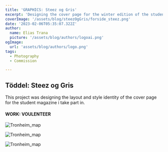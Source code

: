 ```yaml
---
title: 'GRAPHICS: Steez og Gris'
excerpt: 'Designing the cover page for the winter edition of the student magazine'
coverImage: '/assets/blog/steezOgGris/forside_steez.png'
date: '2023-02-06T05:35:07.322Z'
author:
  name: Elias Trana
  picture: '/assets/blog/authors/logoai.png'
ogImage:
  url: 'assets/blog/authors/logo.png'
tags:
  - Photography
  - Commission

---
```




## Töddel: Steez og Gris

This project was designing the layout and style identity of the cover page for the student magazine i take part in.  

#### **WORK:** VOULENTEER


![Tronheim_map](/assets/blog/steezOgGris/IMG_0211.jpeg)

![Tronheim_map](/assets/blog/steezOgGris/IMG_0197.jpg)

![Tronheim_map](/assets/blog/steezOgGris/IMG_0199.jpeg)








